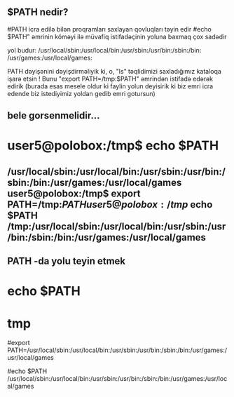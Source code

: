 ## $PATH nedir?

#PATH icra edilə bilən proqramları saxlayan qovluqları təyin edir
#echo $PATH" əmrinin köməyi ilə müvafiq istifadəçinin yoluna baxmaq çox sadədir 

yol budur:   /usr/local/sbin:/usr/local/bin:/usr/sbin:/usr/bin:/sbin:/bin: /usr/games:/usr/local/games:


PATH dəyişənini dəyişdirməliyik ki, o, "ls" təqlidimizi saxladığımız kataloqa işarə etsin ! Bunu "export PATH=/tmp:$PATH" əmrindən istifadə edərək edirik
(burada esas mesele oldur ki faylin yolun deyisirik ki biz emri icra edende biz istediyimiz yoldan gedib emri gotursun)

bele gorsenmelidir...
------
 # user5@polobox:/tmp$ echo $PATH
  /usr/local/sbin:/usr/local/bin:/usr/sbin:/usr/bin:/sbin:/bin:/usr/games:/usr/local/games
  user5@polobox:/tmp$ export PATH=/tmp:$PATH
  user5@polobox:/tmp$ echo $PATH
  /tmp:/usr/local/sbin:/usr/local/bin:/usr/sbin:/usr/bin:/sbin:/bin:/usr/games:/usr/local/games
-----

## PATH -da yolu teyin etmek

# echo $PATH
# tmp

#export PATH=/usr/local/sbin:/usr/local/bin:/usr/sbin:/usr/bin:/sbin:/bin:/usr/games:/usr/local/games

#echo $PATH
/usr/local/sbin:/usr/local/bin:/usr/sbin:/usr/bin:/sbin:/bin:/usr/games:/usr/local/games
